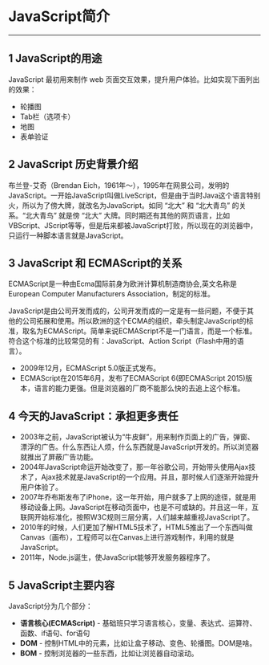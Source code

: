 # JavaScript简介

---
## 1 JavaScript的用途

JavaScript 最初用来制作 web 页面交互效果，提升用户体验。比如实现下面列出的效果：

- 轮播图
- Tab栏（选项卡）
- 地图
- 表单验证

## 2 JavaScript 历史背景介绍

布兰登-艾奇（Brendan Eich，1961年～），1995年在网景公司，发明的JavaScript。一开始JavaScript叫做LiveScript，但是由于当时Java这个语言特别火，所以为了傍大牌，就改名为JavaScript。如同 “北大” 和 “北大青鸟” 的关系。“北大青鸟” 就是傍 “北大” 大牌。同时期还有其他的网页语言，比如VBScript、JScript等等，但是后来都被JavaScript打败，所以现在的浏览器中，只运行一种脚本语言就是JavaScript。

## 3 JavaScript 和 ECMAScript的关系

ECMAScript是一种由Ecma国际前身为欧洲计算机制造商协会,英文名称是European Computer Manufacturers Association，制定的标准。

JavaScript是由公司开发而成的，公司开发而成的一定是有一些问题，不便于其他的公司拓展和使用。所以欧洲的这个ECMA的组织，牵头制定JavaScript的标准，取名为ECMAScript。简单来说ECMAScript不是一门语言，而是一个标准。符合这个标准的比较常见的有：JavaScript、Action Script（Flash中用的语言）。

- 2009年12月，ECMAScript 5.0版正式发布。
- ECMAScript在2015年6月，发布了ECMAScript 6(即ECMAScript 2015)版本，语言的能力更强。但是浏览器的厂商不能那么快的去追上这个标准。

## 4 今天的JavaScript：承担更多责任

- 2003年之前，JavaScript被认为“牛皮鲜”，用来制作页面上的广告，弹窗、漂浮的广告。什么东西让人烦，什么东西就是JavaScript开发的。所以浏览器就推出了屏蔽广告功能。
- 2004年JavaScript命运开始改变了，那一年谷歌公司，开始带头使用Ajax技术了，Ajax技术就是JavaScript的一个应用。并且，那时候人们逐渐开始提升用户体验了。
- 2007年乔布斯发布了iPhone，这一年开始，用户就多了上网的途径，就是用移动设备上网。JavaScript在移动页面中，也是不可或缺的。并且这一年，互联网开始标准化，按照W3C规则三层分离，人们越来越重视JavaScript了。
- 2010年的时候，人们更加了解HTML5技术了，HTML5推出了一个东西叫做Canvas（画布），工程师可以在Canvas上进行游戏制作，利用的就是JavaScript。
- 2011年，Node.js诞生，使JavaScript能够开发服务器程序了。

## 5 JavaScript主要内容

JavaScript分为几个部分：

- **语言核心(ECMAScript)** - 基础班只学习语言核心，变量、表达式、运算符、函数、if语句、for语句
- **DOM** - 控制HTML中的元素，比如让盒子移动、变色、轮播图。DOM是啥。
- **BOM** - 控制浏览器的一些东西，比如让浏览器自动滚动。
